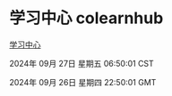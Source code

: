 # 学习中心 colearnhub
[学习中心](http://219.139.198.207:56308/colearnhub/)

2024年 09月 27日 星期五 06:50:01 CST

2024年 09月 26日 星期四 22:50:01 GMT

